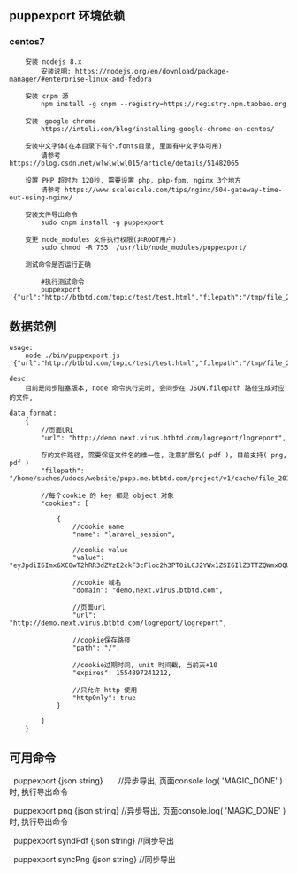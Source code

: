 

## puppexport 环境依赖


   ### centos7 
    
        安装 nodejs 8.x
            安装说明: https://nodejs.org/en/download/package-manager/#enterprise-linux-and-fedora

        安装 cnpm 源
            npm install -g cnpm --registry=https://registry.npm.taobao.org

        安装　google chrome
            https://intoli.com/blog/installing-google-chrome-on-centos/

        安装中文字体(在本目录下有个.fonts目录, 里面有中文字体可用)
            请参考 https://blog.csdn.net/wlwlwlwl015/article/details/51482065

        设置 PHP 超时为 120秒, 需要设置 php, php-fpm, nginx 3个地方
            请参考 https://www.scalescale.com/tips/nginx/504-gateway-time-out-using-nginx/

        安装文件导出命令
            sudo cnpm install -g puppexport

        变更 node_modules 文件执行权限(非ROOT用户)
            sudo chmod -R 755  /usr/lib/node_modules/puppexport/     

        测试命令是否运行正确

            #执行测试命令
            puppexport '{"url":"http://btbtd.com/topic/test/test.html","filepath":"/tmp/file_20180413_2.pdf"}'
    

## 数据范例

```
usage:
    node ./bin/puppexport.js '{"url":"http://btbtd.com/topic/test/test.html","filepath":"/tmp/file_20180413_2.pdf"}'

desc: 
	目前是同步阻塞版本, node 命令执行完时, 会同步在 JSON.filepath 路径生成对应的文件, 

data format: 
	{
		//页面URL
		"url": "http://demo.next.virus.btbtd.com/logreport/logreport",

		存的文件路径, 需要保证文件名的维一性, 注意扩展名( pdf ), 目前支持( png, pdf )
		"filepath": "/home/suches/udocs/website/pupp.me.btbtd.com/project/v1/cache/file_20180411.pdf",

		//每个cookie 的 key 都是 object 对象
		"cookies": [

			{
				//cookie name
				"name": "laravel_session",

				//cookie value
				"value": "eyJpdiI6Imx6XC8wT2hRR3dZVzE2ckF3cFloc2h3PT0iLCJ2YWx1ZSI6IlZ3TTZQWmxOQUtaRkNiTnZaYmFab1FzVGwyWXpZTGkyQWhNSE1BNG9DcWhYOU5cL2FkK2tXQWttV2JxQXRzdzlxNDhlTG5EYWhKNExsa1pzQ1JGeEpzZz09IiwibWFjIjoiODY5YTY3YTQ4MDExZjlmYzNjY2M4MTdlNGJkNDdkOGE0ZGFmY2FjODY4YWE1MjAyNzJlZDEwYTAxZDE2N2Q1NiJ9",

				//cookie 域名
				"domain": "demo.next.virus.btbtd.com",

				//页面url
				"url": "http://demo.next.virus.btbtd.com/logreport/logreport",

				//cookie保存路径
				"path": "/",

				//cookie过期时间, unit 时间截, 当前天+10
				"expires": 1554897241212,

				//只允许 http 使用
				"httpOnly": true
			}

		]
	}

```

## 可用命令

   puppexport {json string}          //异步导出, 页面console.log( 'MAGIC_DONE' ) 时, 执行导出命令
   
   puppexport png {json string}      //异步导出, 页面console.log( 'MAGIC_DONE' ) 时, 执行导出命令
   
   puppexport syndPdf {json string}  //同步导出
   
   puppexport syncPng {json string}  //同步导出
